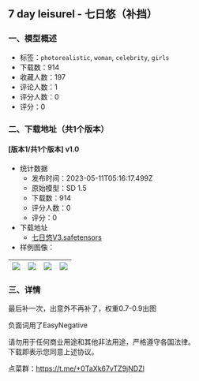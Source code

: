 ## 7 day leisurel - 七日悠（补挡）
### 一、模型概述

- 标签：`photorealistic`, `woman`, `celebrity`, `girls`
- 下载数：914
- 收藏人数：197
- 评论人数：1
- 评分人数：0
- 评分：0

### 二、下载地址（共1个版本）

#### [版本1/共1个版本] v1.0

- 统计数据
  - 发布时间：2023-05-11T05:16:17.499Z
  - 原始模型：SD 1.5
  - 下载数：914
  - 评分人数：0
  - 评分：0
- 下载地址
  - [七日悠V3.safetensors](https://civitai.com/api/download/models/67716)
- 样例图像：

| <img src="https://image.civitai.com/xG1nkqKTMzGDvpLrqFT7WA/73107035-8979-4d39-bfd3-9701dc7349c6/width=450/752664.jpeg" /> | <img src="https://image.civitai.com/xG1nkqKTMzGDvpLrqFT7WA/d8c3e1ed-8c82-4c6f-bddc-4f2439c0f061/width=450/752665.jpeg" /> | <img src="https://image.civitai.com/xG1nkqKTMzGDvpLrqFT7WA/c0b0fba9-dbb5-4d36-a5bc-8cb0ad8e23e6/width=450/752666.jpeg" /> | <img src="https://image.civitai.com/xG1nkqKTMzGDvpLrqFT7WA/ade12310-935d-4e30-8a78-b614d78db65d/width=450/752667.jpeg" /> |
| ---- | ---- | ---- | ---- |


### 三、详情
<p>最后补一次，出意外不再补了，权重0.7-0.9出图</p><p>负面词用了EasyNegative</p><p>请勿用于任何商业用途和其他非法用途，严格遵守各国法律。<br />下载即表示您同意上述协议。</p><p>点菜群：<a target="_blank" rel="ugc" href="https://t.me/+0TaXk67vTZ9jNDZl">https://t.me/+0TaXk67vTZ9jNDZl</a></p>